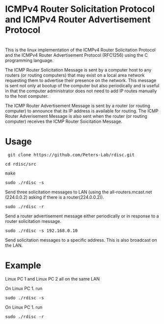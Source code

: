 # 
# ICMPv4 Router Solicitation Protocol and ICMPv4 Router Advertisement Protocol
#

This is the linux implementation of the ICMPv4 Router Solicitation Protocol and the ICMPv4 Router Advertisement Protocol (RFC1256) using the C programming language. 

The ICMP Router Solicitation Message is sent by a computer host to any routers (or routing computers) that may exist on a local area network requesting them to advertise their presence on the network. This message is sent not only at bootup of the computer but also periodically and is useful in that the computer administrator does not need to add IP routes manually to the host computer.


The ICMP Router Advertisement Message is sent by a router (or routing computer) to announce that its IP address is available for routing.  The ICMP Router Adverisement Message is also sent when the router (or routing computer) receives the ICMP Router Soicitation Message.


# Usage
<pre> git clone https://github.com/Peters-Lab/rdisc.git</pre>


<pre>cd rdisc/src</pre>

<pre>make</pre>


<pre>sudo ./rdisc -s</pre>


Send three solicitation messages to LAN (using the all-routers.mcast.net (224.0.0.2) asking if there is a router(224.0.0.2)). 


<pre>sudo ./rdisc -r</pre>


Send a router advertisement message either periodically or in response to a router solicitation message.


<pre>sudo ./rdisc -s 192.168.0.10</pre>


Send solicitation messages to a specific address. This is also broadcast on the LAN.

# Example

Linux PC 1 and Linux PC 2 all on the same LAN

On Linux PC 1. run
<pre>sudo ./rdisc -s</pre>


On Linux PC 1. run

<pre>sudo ./rdisc -r</pre>




